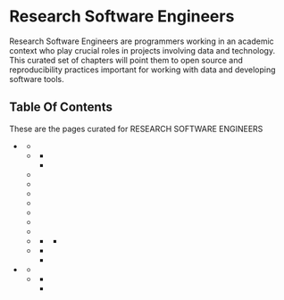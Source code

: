



# Research Software Engineers


Research Software Engineers are programmers working in an academic context who play crucial roles in projects involving data and technology. This curated set of chapters will point them to open source and reproducibility practices important for working with data and developing software tools.
<h2>Table Of Contents</h2>

These are the pages curated for RESEARCH SOFTWARE ENGINEERS
- [](../reproducible-research/reproducible-research.md)
    - [](../reproducible-research/overview.md)
    - [](../reproducible-research/open.md)
        - [](../reproducible-research/open/open-data.md)
        - [](../reproducible-research/open/open-source.md)
    - [](../reproducible-research/vcs.md)
    - [](../reproducible-research/licensing.md)
    - [](../reproducible-research/renv.md)
    - [](../reproducible-research/binderhub.md)
    - [](../reproducible-research/code-quality.md)
    - [](../reproducible-research/testing.md)
    - [](../reproducible-research/reviewing.md)
    - [](../reproducible-research/ci.md)
        - [](../project-design/pd-design-overview/project-repo.md)
            - [](../project-design/pd-design-overview/project-repo/project-repo-advanced.md)
    - [](../communication/citable.md)
        - [](../communication/citable/citable-cite.md)
        - [](../communication/citable/citable-otherscite.md)
- [](../collaboration/collaboration.md)
    - [](../collaboration/maintain-review.md)
    - [](../collaboration/research-infrastructure-roles.md)
        - [](../collaboration/research-infrastructure-roles/rse.md)
        - [](../collaboration/research-infrastructure-roles/rse-personal-story.md)
